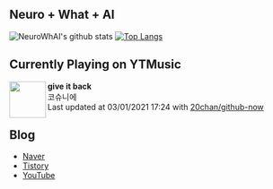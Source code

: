 ## Neuro + What + AI

![NeuroWhAI's github stats](https://github-readme-stats.vercel.app/api?username=neurowhai&count_private=true&show_icons=true)
[![Top Langs](https://github-readme-stats.vercel.app/api/top-langs/?username=neurowhai&layout=compact)](https://github.com/anuraghazra/github-readme-stats)

## Currently Playing on YTMusic

[<img align="left" height="65" src="https://lh3.googleusercontent.com/KkF2x0kv_Si-MDoZTIyJGCdlWFvgBHeLIMGZTBIk5ut4PsK042QR60U58eOidIRuXZInNaJhe2hGS5eZ">](https://music.youtube.com/channel/UCXQbmowL6Ln_hRqY58_OH4g)

**give it back**  
코슈니에  
Last updated at 03/01/2021 17:24 with [20chan/github-now](https://github.com/20chan/github-now)

## Blog

- [Naver](http://blog.naver.com/neurowhai)
- [Tistory](http://neurowhai.tistory.com/)
- [YouTube](https://www.youtube.com/channel/UCB_v1xU6laBHOeH6z4L-Mtw)
